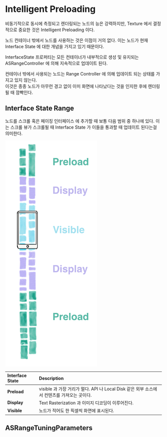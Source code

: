 # Intelligent Preloading

비동기적으로 동시에 측정되고 렌더링되는 노드의 능은 강력하지만, Texture 에서 결정적으로 중요한 것은 Intelligent Preloading 이다.

노드 컨테이너 밖에서 노드를 사용하는 것은 이점이 거의 없다. 이는 노드가 현재 Interface State 에 대한 개념을 가지고 있기 때문이다.

InterfaceState 프로퍼티는 모든 컨테이너가 내부적으로 생성 및 유지되는 ASRangeController 에 의해 지속적으로 업데이트 된다.

컨테이너 밖에서 사용되는 노드는 Range Controller 에 의해 업데이트 되는 상태를 가지고 있지 않는다.  
이것은 종종 노드가 아무런 경고 없이 이미 화면에 나타났다는 것을 인지한 후에 렌더링될 때 깜빡인다.

## Interface State Range

노드를 스크롤 혹은 페이징 인터페이스 에 추가할 때 보통 다음 범위 중 하나에 있다. 이는 스크롤 뷰가 스크롤될 때 Interface State 가 이들을 통과할 때 업데이트 된다는걸 의미한다.

![A node will be in one of following ranges:](../.gitbook/assets/image%20%285%29.png)

| **Interface State** | **Description** |
| :--- | :--- |
| **Preload** | visible 과 가장 거리가 멀다. API 나 Local Disk 같은 외부 소스에서 컨텐츠를 가져오는 곳이다. |
| **Display** | Text Rasterization 과 이미지 디코딩이 이루어진다. |
| **Visible** | 노드가 적어도 한 픽셀씩 화면에 표시된다. |

## ASRangeTuningParameters



